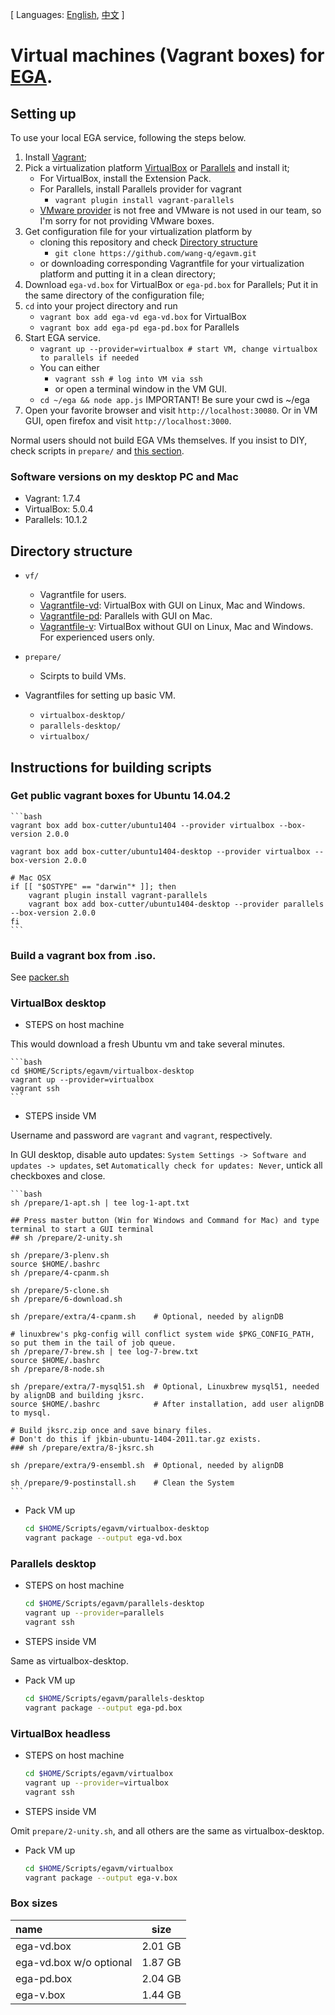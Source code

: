 [ Languages: [English](README.md), [中文](README-zh.md) ]

# Virtual machines (Vagrant boxes) for [EGA](http://ega.nju.edu.cn).

## Setting up

To use your local EGA service, following the steps below.

1. Install [Vagrant](https://www.vagrantup.com/downloads.html);
2. Pick a virtualization platform [VirtualBox](https://www.virtualbox.org/wiki/Downloads) or [Parallels](http://www.parallels.com/products/desktop/) and install it;
    + For VirtualBox, install the Extension Pack.
    + For Parallels, install Parallels provider for vagrant
        - `vagrant plugin install vagrant-parallels`
    + [VMware provider](http://www.vagrantup.com/vmware) is not free and VMware is not used in our team, so I'm sorry for not providing VMware boxes.
3. Get configuration file for your virtualization platform by
    + cloning this repository and check [Directory structure](#directory-structure)
        - `git clone https://github.com/wang-q/egavm.git`
    + or downloading corresponding Vagrantfile for your virtualization platform and putting it in a clean directory;
4. Download `ega-vd.box` for VirtualBox or `ega-pd.box` for Parallels; Put it in the same directory of the configuration file;
5. `cd` into your project directory and run
    + `vagrant box add ega-vd ega-vd.box` for VirtualBox
    + `vagrant box add ega-pd ega-pd.box` for Parallels
6. Start EGA service.
    + `vagrant up --provider=virtualbox # start VM, change virtualbox to parallels if needed`
    + You can either 
        - `vagrant ssh # log into VM via ssh`
        - or open a terminal window in the VM GUI.
    + `cd ~/ega && node app.js` IMPORTANT! Be sure your cwd is ~/ega
7. Open your favorite browser and visit `http://localhost:30080`. Or in VM GUI, open firefox and visit `http://localhost:3000`.

Normal users should not build EGA VMs themselves. If you insist to DIY, check scripts in `prepare/` and [this section](#instructions-for-building-scripts).

### Software versions on my desktop PC and Mac

* Vagrant: 1.7.4
* VirtualBox: 5.0.4
* Parallels: 10.1.2

## Directory structure

* `vf/`
    + Vagrantfile for users.
    + [Vagrantfile-vd](vf/Vagrantfile-vd): VirtualBox with GUI on Linux, Mac and Windows.
    + [Vagrantfile-pd](vf/Vagrantfile-pd): Parallels with GUI on Mac.
    + [Vagrantfile-v](vf/Vagrantfile-v): VirtualBox without GUI on Linux, Mac and Windows. For experienced users only.

* `prepare/`
    + Scirpts to build VMs.

* Vagrantfiles for setting up basic VM.
    + `virtualbox-desktop/`
    + `parallels-desktop/`
    + `virtualbox/`

## Instructions for building scripts

### Get public vagrant boxes for Ubuntu 14.04.2

    ```bash
    vagrant box add box-cutter/ubuntu1404 --provider virtualbox --box-version 2.0.0
    
    vagrant box add box-cutter/ubuntu1404-desktop --provider virtualbox --box-version 2.0.0
    
    # Mac OSX
    if [[ "$OSTYPE" == "darwin"* ]]; then
        vagrant plugin install vagrant-parallels
        vagrant box add box-cutter/ubuntu1404-desktop --provider parallels --box-version 2.0.0
    fi
    ```

### Build a vagrant box from .iso.

See [packer.sh](prepare/packer.sh)

### VirtualBox desktop

* STEPS on host machine

This would download a fresh Ubuntu vm and take several minutes.

    ```bash
    cd $HOME/Scripts/egavm/virtualbox-desktop
    vagrant up --provider=virtualbox 
    vagrant ssh
    ```

* STEPS inside VM

Username and password are `vagrant` and `vagrant`, respectively.

In GUI desktop, disable auto updates: `System Settings -> Software and updates -> updates`, 
set `Automatically check for updates: Never`, untick all checkboxes and close.

    ```bash
    sh /prepare/1-apt.sh | tee log-1-apt.txt

    ## Press master button (Win for Windows and Command for Mac) and type terminal to start a GUI terminal
    ## sh /prepare/2-unity.sh
    
    sh /prepare/3-plenv.sh
    source $HOME/.bashrc
    sh /prepare/4-cpanm.sh 
    
    sh /prepare/5-clone.sh
    sh /prepare/6-download.sh
    
    sh /prepare/extra/4-cpanm.sh    # Optional, needed by alignDB
    
    # linuxbrew's pkg-config will conflict system wide $PKG_CONFIG_PATH, so put them in the tail of job queue. 
    sh /prepare/7-brew.sh | tee log-7-brew.txt
    source $HOME/.bashrc
    sh /prepare/8-node.sh
    
    sh /prepare/extra/7-mysql51.sh  # Optional, Linuxbrew mysql51, needed by alignDB and building jksrc.
    source $HOME/.bashrc            # After installation, add user alignDB to mysql.
    
    # Build jksrc.zip once and save binary files.
    # Don't do this if jkbin-ubuntu-1404-2011.tar.gz exists.
    ### sh /prepare/extra/8-jksrc.sh

    sh /prepare/extra/9-ensembl.sh  # Optional, needed by alignDB

    sh /prepare/9-postinstall.sh    # Clean the System
    ```

* Pack VM up

    ```bash
    cd $HOME/Scripts/egavm/virtualbox-desktop
    vagrant package --output ega-vd.box
    ```

### Parallels desktop

* STEPS on host machine

    ```bash
    cd $HOME/Scripts/egavm/parallels-desktop
    vagrant up --provider=parallels
    vagrant ssh
    ```

* STEPS inside VM

Same as virtualbox-desktop.

* Pack VM up

    ```bash
    cd $HOME/Scripts/egavm/parallels-desktop
    vagrant package --output ega-pd.box
    ```

### VirtualBox headless

* STEPS on host machine

    ```bash
    cd $HOME/Scripts/egavm/virtualbox
    vagrant up --provider=virtualbox
    vagrant ssh
    ```

* STEPS inside VM

Omit `prepare/2-unity.sh`, and all others are the same as virtualbox-desktop.

* Pack VM up
    
    ```bash
    cd $HOME/Scripts/egavm/virtualbox
    vagrant package --output ega-v.box
    ```

### Box sizes

| name                    | size             |
| :-------------          | :--------------: |
| ega-vd.box              | 2.01 GB          |
| ega-vd.box w/o optional | 1.87 GB          |
| ega-pd.box              | 2.04 GB          |
| ega-v.box               | 1.44 GB          |
